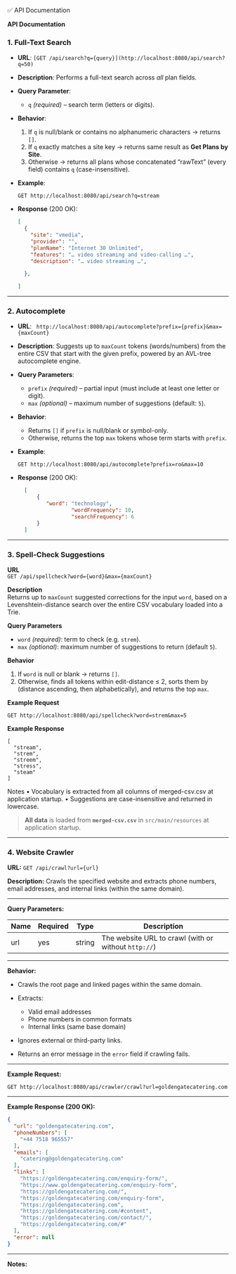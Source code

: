 ✅ API Documentation

**API Documentation**


### 1. Full-Text Search

* **URL**: `[GET /api/search?q={query}](http://localhost:8080/api/search?q=50)`
* **Description**:
  Performs a full-text search across *all* plan fields.
* **Query Parameter**:

  * `q` *(required)* – search term (letters or digits).
* **Behavior**:

  1. If `q` is null/blank or contains no alphanumeric characters → returns `[]`.
  2. If `q` exactly matches a site key → returns same result as **Get Plans by Site**.
  3. Otherwise → returns all plans whose concatenated “rawText” (every field) contains `q` (case-insensitive).
* **Example**:

  ```
  GET http://localhost:8080/api/search?q=stream
  ```
* **Response** (200 OK):

  ```json
  [
    {
      "site": "vmedia",
      "provider": "",
      "planName": "Internet 30 Unlimited",
      "features": "… video streaming and video-calling …",
      "description": "… video streaming …",
  
    },
  
  ]
  ```

---

### 2. Autocomplete

* **URL**: ` http://localhost:8080/api/autocomplete?prefix={prefix}&max={maxCount}`
* **Description**:
  Suggests up to `maxCount` tokens (words/numbers) from the entire CSV that start with the given prefix, powered by an AVL-tree autocomplete engine.
* **Query Parameters**:

  * `prefix` *(required)* – partial input (must include at least one letter or digit).
  * `max` *(optional)* – maximum number of suggestions (default: `5`).
* **Behavior**:

  * Returns `[]` if `prefix` is null/blank or symbol-only.
  * Otherwise, returns the top `max` tokens whose term starts with `prefix`.
* **Example**:

  ```
  GET http://localhost:8080/api/autocomplete?prefix=ro&max=10
  ```
* **Response** (200 OK):

  ```json
	[
		{
		   "word": "technology",
                   "wordFrequency": 10,
                   "searchFrequency": 6
		}
	]
  ```

---

### 3. Spell-Check Suggestions

**URL**  
`GET /api/spellcheck?word={word}&max={maxCount}`

**Description**  
Returns up to `maxCount` suggested corrections for the input `word`, based on a Levenshtein-distance search over the entire CSV vocabulary loaded into a Trie.

**Query Parameters**  
- `word` _(required)_: term to check (e.g. `strem`).  
- `max` _(optional)_: maximum number of suggestions to return (default `5`).

**Behavior**  
1. If `word` is null or blank → returns `[]`.  
2. Otherwise, finds all tokens within edit-distance ≤ 2, sorts them by (distance ascending, then alphabetically), and returns the top `max`.

**Example Request**  
```http
GET http://localhost:8080/api/spellcheck?word=strem&max=5
```
**Example Response**
```
[
  "stream",
  "strem",
  "streem",
  "stress",
  "steam"
]
```
Notes
	•	Vocabulary is extracted from all columns of merged-csv.csv at application startup.
	•	Suggestions are case-insensitive and returned in lowercase.


> **All data** is loaded from **`merged-csv.csv`** in `src/main/resources` at application startup.

---
### 4. Website Crawler

**URL:**
`GET /api/crawl?url={url}`

**Description:**
Crawls the specified website and extracts phone numbers, email addresses, and internal links (within the same domain).

---

**Query Parameters:**

| Name | Required | Type   | Description                                          |
| ---- | -------- | ------ | ---------------------------------------------------- |
| url  | yes      | string | The website URL to crawl (with or without `http://`) |

---

**Behavior:**

* Crawls the root page and linked pages within the same domain.
* Extracts:

  * Valid email addresses
  * Phone numbers in common formats
  * Internal links (same base domain)
* Ignores external or third-party links.
* Returns an error message in the `error` field if crawling fails.

---

**Example Request:**

```
GET http://localhost:8080/api/crawler/crawl?url=goldengatecatering.com
```

---

**Example Response (200 OK):**

```json
{
  "url": "goldengatecatering.com",
  "phoneNumbers": [
    "+44 7518 965557"
  ],
  "emails": [
    "catering@goldengatecatering.com"
  ],
  "links": [
    "https://goldengatecatering.com/enquiry-form/",
    "https://www.goldengatecatering.com/enquiry-form",
    "https://goldengatecatering.com/",
    "https://goldengatecatering.com/enquiry-form",
    "https://goldengatecatering.com",
    "https://goldengatecatering.com/#content",
    "https://goldengatecatering.com/contact/",
    "https://goldengatecatering.com/#"
  ],
  "error": null
}
```

---

**Notes:**


